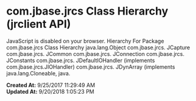 # com.jbase.jrcs Class Hierarchy (jrclient   API)

JavaScript is disabled on your browser. Hierarchy For Package com.jbase.jrcs Class Hierarchy java.lang.Object com.jbase.jrcs. JCapture com.jbase.jrcs. JCommon com.jbase.jrcs. JConnection com.jbase.jrcs. JConstants com.jbase.jrcs. JDefaultIOHandler (implements com.jbase.jrcs.JIOHandler) com.jbase.jrcs. JDynArray (implements java.lang.Cloneable, java.  

**Created At:** 9/25/2017 11:29:49 AM  
**Updated At:** 9/20/2018 1:05:23 PM  

